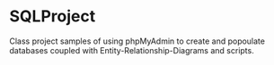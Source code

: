 # SQLProject
 Class project samples of using phpMyAdmin to create and popoulate databases coupled with Entity-Relationship-Diagrams and scripts.
 
